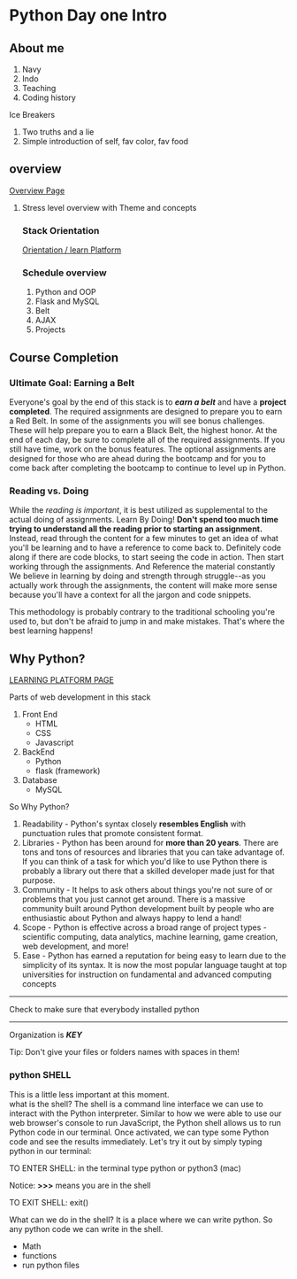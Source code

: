 <link rel="stylesheet" href="../../../../md-framework.css">

# Python Day one Intro

## About me

1. Navy
1. Indo
1. Teaching
1. Coding history

Ice Breakers
1. Two truths and a lie
1. Simple introduction of self, fav color, fav food

## overview
[Overview Page](#https://login.codingdojo.com/m/172/7208/51936)

1. Stress level overview with Theme and concepts
    ### Stack Orientation
    [Orientation / learn Platform](https://login.codingdojo.com/m/172/7941/57094)

    ### Schedule overview
    1. Python and OOP
    1. Flask and MySQL
    1. Belt
    1. AJAX
    1. Projects

## Course Completion
### Ultimate Goal: Earning a Belt
Everyone's goal by the end of this stack is to ***earn a belt*** and have a **project completed**.  The required assignments are designed to prepare you to earn a Red Belt.  In some of the assignments you will see bonus challenges.  These will help prepare you to earn a Black Belt, the highest honor.  At the end of each day, be sure to complete all of the required assignments.  If you still have time, work on the bonus features.  The optional assignments are designed for those who are ahead during the bootcamp and for you to come back after completing the bootcamp to continue to level up in Python.

### Reading vs. Doing
While the *reading is important*, it is best utilized as supplemental to the actual doing of assignments. <span class="highlight-yellow">Learn By Doing!</span> **Don't spend too much time trying to understand all the reading prior to starting an assignment.** Instead, read through the content for a few minutes to get an idea of what you'll be learning and to have a reference to come back to. Definitely code along if there are code blocks, to start seeing the code in action. Then start working through the assignments. <span class="highlight-yellow">And Reference the material constantly</span> We believe in learning by doing and strength through struggle--as you actually work through the assignments, the content will make more sense because you'll have a context for all the jargon and code snippets.

This methodology is probably contrary to the traditional schooling you're used to, but don't be afraid to jump in and make mistakes. That's where the best learning happens!

## Why Python?
[LEARNING PLATFORM PAGE](#https://login.codingdojo.com/m/172/7208/51937)

Parts of web development in this stack
1. Front End
    - HTML
    - CSS
    - Javascript
1. BackEnd
    - Python
    - flask (framework)
1. Database
    - MySQL

<span class="highlight-yellow">So Why Python?</span>

1. Readability - Python's syntax closely **resembles English** with punctuation rules that promote consistent format.
1. Libraries - Python has been around for **more than 20 years**. There are tons and tons of resources and libraries that you can take advantage of. If you can think of a task for which you'd like to use Python there is probably a library out there that a skilled developer made just for that purpose.
1. Community - It helps to ask others about things you're not sure of or problems that you just cannot get around. There is a massive community built around Python development built by people who are enthusiastic about Python and always happy to lend a hand!
1. Scope - Python is effective across a broad range of project types - scientific computing, data analytics, machine learning, game creation, web development, and more!
1. Ease - Python has earned a reputation for being easy to learn due to the simplicity of its syntax. It is now the most popular language taught at top universities for instruction on fundamental and advanced computing concepts
---

Check to make sure that everybody installed python

---
Organization is ***KEY***

<span class="highlight-green">Tip: Don't give your files or folders names with spaces in them!</span>

### python SHELL 
<div class="watchout-bg">
    <span class="watchout-text">This is a little less important at this moment. </span>
</div>
<span class="question">what is the shell?</span>
<span class="answer">The shell is a command line interface we can use to interact with the Python interpreter. Similar to how we were able to use our web browser's console to run JavaScript, the Python shell allows us to run Python code in our terminal. Once activated, we can type some Python code and see the results immediately. Let's try it out by simply typing python in our terminal:</span>

TO ENTER SHELL: in the terminal type python or python3 (mac)

<span class="highlight-green">Notice:</span> **>>>** means you are in the shell

TO EXIT SHELL: exit()

<span class="question">What can we do in the shell?</span>
<span class="answer">It is a place where we can write python. So any python code we can write in the shell.</span>

- Math
- functions
- run python files